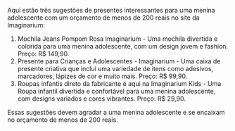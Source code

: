 Aqui estão três sugestões de presentes interessantes para uma menina adolescente com um orçamento de menos de 200 reais no site da Imaginarium:

1. Mochila Jeans Pompom Rosa Imaginarium - Uma mochila divertida e colorida para uma menina adolescente, com um design jovem e fashion. Preço: R$ 149,90.
2. Presente para Crianças e Adolescentes - Imaginarium - Uma caixa de presente criativa que inclui uma variedade de itens como adesivos, marcadores, lápizes de cor e muito mais. Preço: R$ 99,90.
3. Roupas infantis direto da fabricante é aqui na Imaginarium Kids - Uma Roupa infantil divertida e confortável para uma menina adolescente, com designs variados e cores vibrantes. Preço: R$ 29,90.

Essas sugestões devem agradar a uma menina adolescente e se encaixam no orçamento de menos de 200 reais.